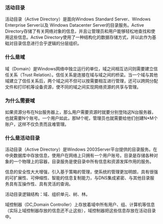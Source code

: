 ### 活动目录
活动目录（Active Directory）是面向Windows Standard Server、Windows Enterprise Server以及 Windows Datacenter Server的目录服务。Active Directory存储了有关网络对象的信息，并且让管理员和用户能够轻松地查找和使用这些信息。Active Directory使用了一种结构化的数据存储方式，并以此作为基础对目录信息进行合乎逻辑的分层组织。

### 什么是域
域（Domain）是Windows网络中独立运行的单位，域之间相互访问则需要建立信任关系（Trust Relation）。信任关系是连接在域与域之间的桥梁。当一个域与其他域建立了信任关系后，两个域之间不但可以按需要相互进行管理，还可以跨网分配文件和打印机等设备资源，使不同的域之间实现网络资源的共享与管理。
### 为什么需要域
如果资源分布在N台服务器上，那么用户需要资源时就要分别登陆这N台服务器，也就需要N个账号。一个用户如此，那M个呢，管理员也就需要给他们创建N*M个账户，这样不仅负责而且难管理。
### 什么是活动目录
活动目录（Active Directory）是Windows 2003Server平台提供的目录服务。在中央数据库中存放信息，使用户在网络上只拥有一个用户账号。目录是存储各种对象的一个物理上的容器，目录服务是使目录中所有信息和资源发挥作用的服务。

信息的安全性大大增强，引入基于策略的管理，使系统的管理更加明朗，具有很强的可扩展性、可伸缩性、智能的信息复制能力，与DNS集成紧密、与其他目录服务具有互操作性、具有灵活的查询。

活动目录逻辑结构：域、组织单元、树、林。

域控制器（DC,Domain Controller）上存放着域中所有用户、组、计算机等信息（实际上域控制器存放的信息还不止这些），域控制器把这些信息存放在活动目录中。
